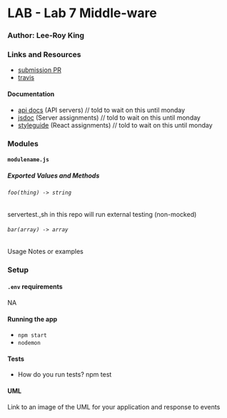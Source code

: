 # LAB - Lab 7 Middle-ware


### Author: Lee-Roy King

### Links and Resources
* [submission PR](http://xyz.com)
* [travis](http://xyz.com)

#### Documentation
* [api docs](http://xyz.com) (API servers)  // told to wait on this until monday
* [jsdoc](http://xyz.com) (Server assignments) // told to wait on this until monday
* [styleguide](http://xyz.com) (React assignments) // told to wait on this until monday

### Modules
#### `modulename.js`
##### Exported Values and Methods

###### `foo(thing) -> string`
servertest.,sh in this repo will run external testing (non-mocked)
###### `bar(array) -> array`
Usage Notes or examples

### Setup
#### `.env` requirements
NA

#### Running the app
* `npm start`
* `nodemon`
  
#### Tests
* How do you run tests? npm test


#### UML
Link to an image of the UML for your application and response to events

